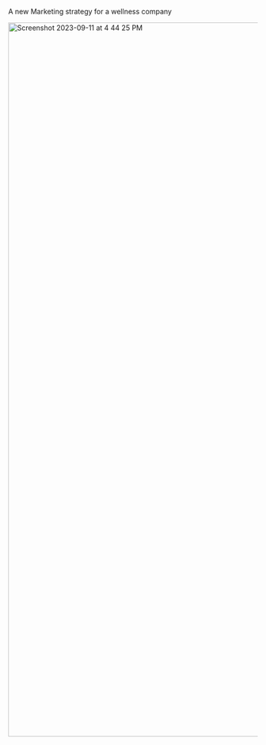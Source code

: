 A new Marketing strategy for a wellness company

<img width="1440" alt="Screenshot 2023-09-11 at 4 44 25 PM" src="https://github.com/briannaburrell/BellaBeat/assets/134978128/2565f634-cd76-4bf0-b40f-25522f1c8e14">
